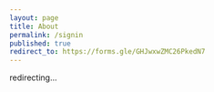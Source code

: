 ```yaml
---
layout: page
title: About
permalink: /signin
published: true
redirect_to: https://forms.gle/GHJwxwZMC26PkedN7
---
```



redirecting...
